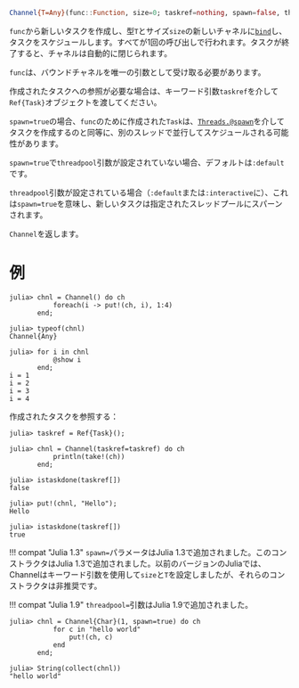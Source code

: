 ```julia
Channel{T=Any}(func::Function, size=0; taskref=nothing, spawn=false, threadpool=nothing)
```

`func`から新しいタスクを作成し、型`T`とサイズ`size`の新しいチャネルに[`bind`](@ref)し、タスクをスケジュールします。すべてが1回の呼び出しで行われます。タスクが終了すると、チャネルは自動的に閉じられます。

`func`は、バウンドチャネルを唯一の引数として受け取る必要があります。

作成されたタスクへの参照が必要な場合は、キーワード引数`taskref`を介して`Ref{Task}`オブジェクトを渡してください。

`spawn=true`の場合、`func`のために作成された`Task`は、[`Threads.@spawn`](@ref)を介してタスクを作成するのと同等に、別のスレッドで並行してスケジュールされる可能性があります。

`spawn=true`で`threadpool`引数が設定されていない場合、デフォルトは`:default`です。

`threadpool`引数が設定されている場合（`:default`または`:interactive`に）、これは`spawn=true`を意味し、新しいタスクは指定されたスレッドプールにスパーンされます。

`Channel`を返します。

# 例

```jldoctest
julia> chnl = Channel() do ch
           foreach(i -> put!(ch, i), 1:4)
       end;

julia> typeof(chnl)
Channel{Any}

julia> for i in chnl
           @show i
       end;
i = 1
i = 2
i = 3
i = 4
```

作成されたタスクを参照する：

```jldoctest
julia> taskref = Ref{Task}();

julia> chnl = Channel(taskref=taskref) do ch
           println(take!(ch))
       end;

julia> istaskdone(taskref[])
false

julia> put!(chnl, "Hello");
Hello

julia> istaskdone(taskref[])
true
```

!!! compat "Julia 1.3"
    `spawn=`パラメータはJulia 1.3で追加されました。このコンストラクタはJulia 1.3で追加されました。以前のバージョンのJuliaでは、Channelはキーワード引数を使用して`size`と`T`を設定しましたが、それらのコンストラクタは非推奨です。


!!! compat "Julia 1.9"
    `threadpool=`引数はJulia 1.9で追加されました。


```jldoctest
julia> chnl = Channel{Char}(1, spawn=true) do ch
           for c in "hello world"
               put!(ch, c)
           end
       end;

julia> String(collect(chnl))
"hello world"
```
